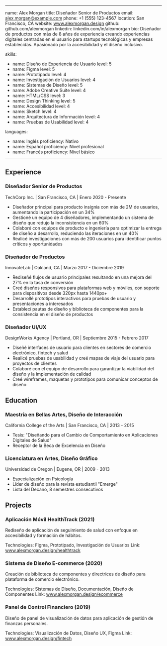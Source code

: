 
---
name: Alex Morgan
title: Diseñador Senior de Productos
email: alex.morgan@example.com
phone: +1 (555) 123-4567
location: San Francisco, CA
website: www.alexmorgan.design
github: github.com/alexmorgan
linkedin: linkedin.com/in/alexmorgan
bio: Diseñador de productos con más de 8 años de experiencia creando experiencias digitales centradas en el usuario para startups tecnológicas y empresas establecidas. Apasionado por la accesibilidad y el diseño inclusivo.

skills:
  - name: Diseño de Experiencia de Usuario
    level: 5
  - name: Figma
    level: 5
  - name: Prototipado
    level: 4
  - name: Investigación de Usuarios
    level: 4
  - name: Sistemas de Diseño
    level: 5
  - name: Adobe Creative Suite
    level: 4
  - name: HTML/CSS
    level: 3
  - name: Design Thinking
    level: 5
  - name: Accesibilidad
    level: 4
  - name: Sketch
    level: 4
  - name: Arquitectura de Información
    level: 4
  - name: Pruebas de Usabilidad
    level: 4

languages:
  - name: Inglés
    proficiency: Nativo
  - name: Español
    proficiency: Nivel profesional
  - name: Francés
    proficiency: Nivel básico
---

## Experience

### Diseñador Senior de Productos
TechCorp Inc. | San Francisco, CA | Enero 2020 - Presente

- Diseñador principal para producto insignia con más de 2M de usuarios, aumentando la participación en un 34%
- Gestioné un equipo de 4 diseñadores, implementando un sistema de diseño que redujo la inconsistencia en un 60%
- Colaboré con equipos de producto e ingeniería para optimizar la entrega de diseño a desarrollo, reduciendo las iteraciones en un 40%
- Realicé investigaciones con más de 200 usuarios para identificar puntos críticos y oportunidades

### Diseñador de Productos
InnovateLab | Oakland, CA | Marzo 2017 - Diciembre 2019

- Rediseñé flujos de usuario principales resultando en una mejora del 27% en la tasa de conversión
- Creé diseños responsivos para plataformas web y móviles, con soporte para dispositivos desde 320px hasta 1440px+
- Desarrollé prototipos interactivos para pruebas de usuario y presentaciones a interesados
- Establecí pautas de diseño y biblioteca de componentes para la consistencia en el diseño de productos

### Diseñador UI/UX
DesignWorks Agency | Portland, OR | Septiembre 2015 - Febrero 2017

- Diseñé interfaces de usuario para clientes en sectores de comercio electrónico, fintech y salud
- Realicé pruebas de usabilidad y creé mapas de viaje del usuario para proyectos de clientes
- Colaboré con el equipo de desarrollo para garantizar la viabilidad del diseño y la implementación de calidad
- Creé wireframes, maquetas y prototipos para comunicar conceptos de diseño

## Education

### Maestría en Bellas Artes, Diseño de Interacción
California College of the Arts | San Francisco, CA | 2013 - 2015

- Tesis: "Diseñando para el Cambio de Comportamiento en Aplicaciones Digitales de Salud"
- Receptor de la Beca de Excelencia en Diseño

### Licenciatura en Artes, Diseño Gráfico
Universidad de Oregon | Eugene, OR | 2009 - 2013

- Especialización en Psicología
- Líder de diseño para la revista estudiantil "Emerge"
- Lista del Decano, 8 semestres consecutivos

## Projects

### Aplicación Móvil HealthTrack (2021)
Rediseño de aplicación de seguimiento de salud con enfoque en accesibilidad y formación de hábitos.

Technologies: Figma, Prototipado, Investigación de Usuarios
Link: www.alexmorgan.design/healthtrack

### Sistema de Diseño E-commerce (2020)
Creación de biblioteca de componentes y directrices de diseño para plataforma de comercio electrónico.

Technologies: Sistemas de Diseño, Documentación, Diseño de Componentes
Link: www.alexmorgan.design/ecommerce

### Panel de Control Financiero (2019)
Diseño de panel de visualización de datos para aplicación de gestión de finanzas personales.

Technologies: Visualización de Datos, Diseño UX, Figma
Link: www.alexmorgan.design/fintech
